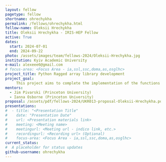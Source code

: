 ```yaml
---
layout: fellow
pagetype: fellow
shortname: ohrechykha
permalink: /fellows/ohrechykha.html
fellow-name: Oleksii Hrechykha
title: Oleksii Hrechykha - IRIS-HEP Fellow
active: True
dates:
  start: 2024-07-01
  end: 2024-09-22
photo: /assets/images/team/fellows-2024/Oleksii-Hrechykha.jpg
institution: Kyiv Academic University
e-mail: alexeee6@gmail.com
# focus-area: <Focus Area - ia,ssl,ssc,doma,as,osglhc>
project_title: Python Ragged array library development
project_goal:
     This project aims to complete the implementation of the functions currently missing from Python's Ragged library.
mentors:
  - Jim Pivarski (Princeton University)
  - Ianna Osborne (Princeton University)
proposal: /assets/pdf/fellows-2024/UKR013-proposal-Oleksii-Hrechykha.pdf
presentations:
#  - title: "<Presentation Title"
#    date: "Presentation Date"
#    url: <Presentation materials link>
#    meeting: <Meeting name>
#    meetingurl: <Meeting url - indico link, etc.>
#    recordingurl: <Recording url> (Optional)
#    focus-area: <Focus Area - ia,ssl,ssc,doma,as,osglhc>
current_status:
#  A placeholder for status updates
github-username: ohrechykha
---
```

